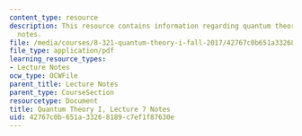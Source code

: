 ```yaml
---
content_type: resource
description: This resource contains information regarding quantum theory I, lecture
  notes.
file: /media/courses/8-321-quantum-theory-i-fall-2017/42767c0b651a33268189c7ef1f87630e_MIT8_321F17_lec7.pdf
file_type: application/pdf
learning_resource_types:
- Lecture Notes
ocw_type: OCWFile
parent_title: Lecture Notes
parent_type: CourseSection
resourcetype: Document
title: Quantum Theory I, Lecture 7 Notes
uid: 42767c0b-651a-3326-8189-c7ef1f87630e
---
```

